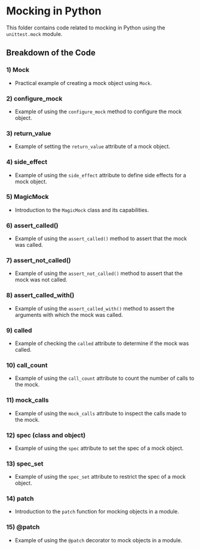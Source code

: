 # Mocking in Python

This folder contains code related to mocking in Python using the `unittest.mock` module.

## Breakdown of the Code

### 1) Mock
- Practical example of creating a mock object using `Mock`.

### 2) configure_mock
- Example of using the `configure_mock` method to configure the mock object.

### 3) return_value
- Example of setting the `return_value` attribute of a mock object.

### 4) side_effect
- Example of using the `side_effect` attribute to define side effects for a mock object.

### 5) MagicMock
- Introduction to the `MagicMock` class and its capabilities.

### 6) assert_called()
- Example of using the `assert_called()` method to assert that the mock was called.

### 7) assert_not_called()
- Example of using the `assert_not_called()` method to assert that the mock was not called.

### 8) assert_called_with()
- Example of using the `assert_called_with()` method to assert the arguments with which the mock was called.

### 9) called
- Example of checking the `called` attribute to determine if the mock was called.

### 10) call_count
- Example of using the `call_count` attribute to count the number of calls to the mock.

### 11) mock_calls
- Example of using the `mock_calls` attribute to inspect the calls made to the mock.

### 12) spec (class and object)
- Example of using the `spec` attribute to set the spec of a mock object.

### 13) spec_set
- Example of using the `spec_set` attribute to restrict the spec of a mock object.

### 14) patch
- Introduction to the `patch` function for mocking objects in a module.

### 15) @patch
- Example of using the `@patch` decorator to mock objects in a module.

